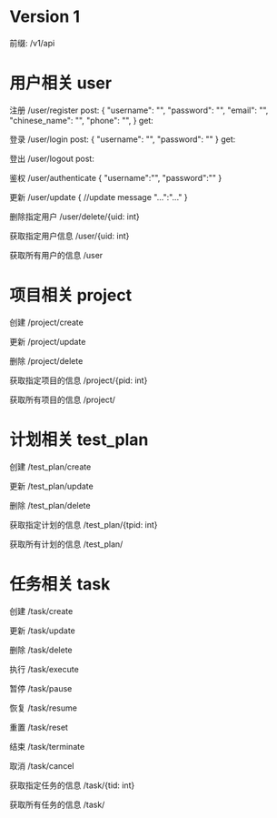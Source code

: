 # Version 1

前缀: /v1/api

# 用户相关 user

注册 /user/register
post:
{
"username": "",
"password": "",
"email": "",
"chinese_name": "",
"phone": "",
}
get:

登录 /user/login
post:
{
"username": "",
"password": ""
}
get:

登出 /user/logout
post:

鉴权 /user/authenticate
{
"username":"",
"password":""
}

更新 /user/update
{
//update message
"...":"..."
}

删除指定用户 /user/delete/{uid: int}

获取指定用户信息 /user/{uid: int}

获取所有用户的信息 /user

# 项目相关 project

创建 /project/create

更新 /project/update

删除 /project/delete

获取指定项目的信息 /project/{pid: int}

获取所有项目的信息 /project/

# 计划相关  test_plan

创建 /test_plan/create

更新 /test_plan/update

删除 /test_plan/delete

获取指定计划的信息 /test_plan/{tpid: int}

获取所有计划的信息 /test_plan/

# 任务相关 task

创建 /task/create

更新 /task/update

删除 /task/delete

执行 /task/execute

暂停 /task/pause

恢复 /task/resume

重置 /task/reset

结束 /task/terminate

取消 /task/cancel

获取指定任务的信息 /task/{tid: int}

获取所有任务的信息 /task/
